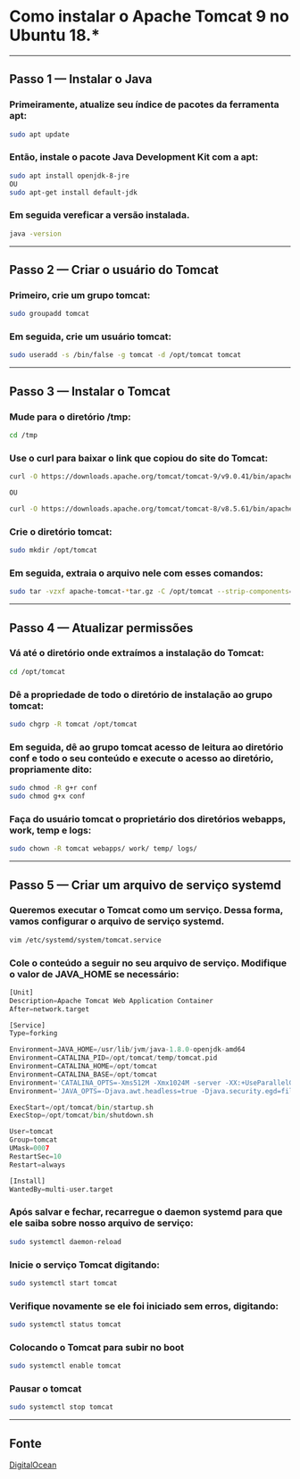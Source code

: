 # Como instalar o Apache Tomcat 9 no Ubuntu 18.* 

--------------------------------------------------------------------
## Passo 1 — Instalar o Java
### Primeiramente, atualize seu índice de pacotes da ferramenta apt:
```bash
sudo apt update
```
### Então, instale o pacote Java Development Kit com a apt:
```bash
sudo apt install openjdk-8-jre
OU
sudo apt-get install default-jdk
```
### Em seguida vereficar a versão instalada.
```bash
java -version
```

--------------------------------------------------------------------
## Passo 2 — Criar o usuário do Tomcat
### Primeiro, crie um grupo tomcat:
```bash
sudo groupadd tomcat
```
### Em seguida, crie um usuário tomcat:
```bash
sudo useradd -s /bin/false -g tomcat -d /opt/tomcat tomcat
```

--------------------------------------------------------------------
## Passo 3 — Instalar o Tomcat
### Mude para o diretório /tmp:
```bash
cd /tmp
```
### Use o curl para baixar o link que copiou do site do Tomcat:
```bash
curl -O https://downloads.apache.org/tomcat/tomcat-9/v9.0.41/bin/apache-tomcat-9.0.41.tar.gz

OU

curl -O https://downloads.apache.org/tomcat/tomcat-8/v8.5.61/bin/apache-tomcat-8.5.61.tar.gz
```
### Crie o diretório tomcat:
```bash
sudo mkdir /opt/tomcat
```
### Em seguida, extraia o arquivo nele com esses comandos:
```bash
sudo tar -vzxf apache-tomcat-*tar.gz -C /opt/tomcat --strip-components=1
```

--------------------------------------------------------------------
## Passo 4 — Atualizar permissões
### Vá até o diretório onde extraímos a instalação do Tomcat:
```bash
cd /opt/tomcat
```
### Dê a propriedade de todo o diretório de instalação ao grupo tomcat:
```bash
sudo chgrp -R tomcat /opt/tomcat
```
### Em seguida, dê ao grupo tomcat acesso de leitura ao diretório conf e todo o seu conteúdo e execute o acesso ao diretório, propriamente dito:
```bash
sudo chmod -R g+r conf
sudo chmod g+x conf
```
### Faça do usuário tomcat o proprietário dos diretórios webapps, work, temp e logs:
```bash
sudo chown -R tomcat webapps/ work/ temp/ logs/
```

--------------------------------------------------------------------
## Passo 5 — Criar um arquivo de serviço systemd
### Queremos executar o Tomcat como um serviço. Dessa forma, vamos configurar o arquivo de serviço systemd.
```bash
vim /etc/systemd/system/tomcat.service
```
### Cole o conteúdo a seguir no seu arquivo de serviço. Modifique o valor de JAVA_HOME se necessário:
```python
[Unit]
Description=Apache Tomcat Web Application Container
After=network.target

[Service]
Type=forking

Environment=JAVA_HOME=/usr/lib/jvm/java-1.8.0-openjdk-amd64
Environment=CATALINA_PID=/opt/tomcat/temp/tomcat.pid
Environment=CATALINA_HOME=/opt/tomcat
Environment=CATALINA_BASE=/opt/tomcat
Environment='CATALINA_OPTS=-Xms512M -Xmx1024M -server -XX:+UseParallelGC'
Environment='JAVA_OPTS=-Djava.awt.headless=true -Djava.security.egd=file:/dev/./urandom'

ExecStart=/opt/tomcat/bin/startup.sh
ExecStop=/opt/tomcat/bin/shutdown.sh

User=tomcat
Group=tomcat
UMask=0007
RestartSec=10
Restart=always

[Install]
WantedBy=multi-user.target
```
### Após salvar e fechar, recarregue o daemon systemd para que ele saiba sobre nosso arquivo de serviço:
```bash
sudo systemctl daemon-reload
```
### Inicie o serviço Tomcat digitando:
```bash
sudo systemctl start tomcat
```
### Verifique novamente se ele foi iniciado sem erros, digitando:
```bash
sudo systemctl status tomcat
```
### Colocando o Tomcat para subir no boot
```bash
sudo systemctl enable tomcat
```
### Pausar o tomcat
```bash
sudo systemctl stop tomcat
```

--------------------------------------------------------------------
## Fonte
[DigitalOcean](https://www.digitalocean.com/community/tutorials/install-tomcat-9-ubuntu-1804-pt)
